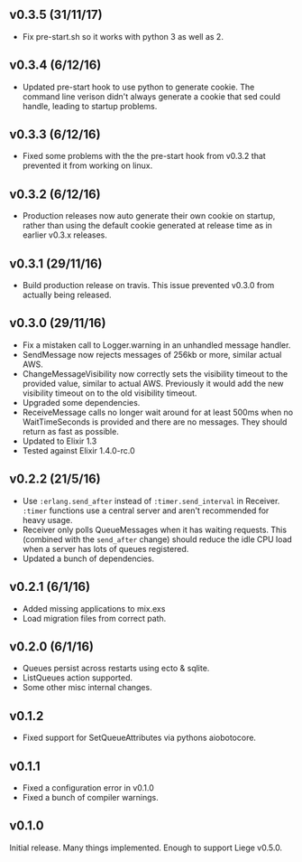 v0.3.5 (31/11/17)
---

- Fix pre-start.sh so it works with python 3 as well as 2.

v0.3.4 (6/12/16)
---

- Updated pre-start hook to use python to generate cookie.  The command line
  verison didn't always generate a cookie that sed could handle, leading to
  startup problems.

v0.3.3 (6/12/16)
---

- Fixed some problems with the the pre-start hook from v0.3.2 that prevented it
  from working on linux.

v0.3.2 (6/12/16)
---

- Production releases now auto generate their own cookie on startup, rather
  than using the default cookie generated at release time as in earlier v0.3.x
  releases.

v0.3.1 (29/11/16)
---

- Build production release on travis. This issue prevented v0.3.0 from actually
  being released.

v0.3.0 (29/11/16)
---

- Fix a mistaken call to Logger.warning in an unhandled message handler.
- SendMessage now rejects messages of 256kb or more, similar actual AWS.
- ChangeMessageVisibility now correctly sets the visibility timeout to the
  provided value, similar to actual AWS. Previously it would add the new
  visibility timeout on to the old visibility timeout.
- Upgraded some dependencies.
- ReceiveMessage calls no longer wait around for at least 500ms when no
  WaitTimeSeconds is provided and there are no messages. They should return as
  fast as possible.
- Updated to Elixir 1.3
- Tested against Elixir 1.4.0-rc.0

v0.2.2 (21/5/16)
---

- Use `:erlang.send_after` instead of `:timer.send_interval` in Receiver.
  `:timer` functions use a central server and aren't recommended for heavy
  usage.
- Receiver only polls QueueMessages when it has waiting requests.  This
  (combined with the `send_after` change) should reduce the idle CPU load when
  a server has lots of queues registered.
- Updated a bunch of dependencies.

v0.2.1 (6/1/16)
----

- Added missing applications to mix.exs
- Load migration files from correct path.

v0.2.0 (6/1/16)
----

- Queues persist across restarts using ecto & sqlite.
- ListQueues action supported.
- Some other misc internal changes.

v0.1.2
----

- Fixed support for SetQueueAttributes via pythons aiobotocore.

v0.1.1
-----

- Fixed a configuration error in v0.1.0
- Fixed a bunch of compiler warnings.

v0.1.0
-----

Initial release.  Many things implemented.  Enough to support Liege v0.5.0.
